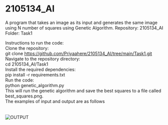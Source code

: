 # 2105134_AI
A program that takes an image as its input and generates the same image using N number of squares using Genetic Algorithm.
Repository: 2105134_AI
Folder: Task1

Instructions to run the code:<br />
Clone the repository:<br />
git clone https://github.com/Priyaahere/2105134_AI/tree/main/Task1.git<br />
Navigate to the repository directory:<br />
cd 2105134_AI/Task1<br />
Install the required dependencies:<br />
pip install -r requirements.txt<br />
Run the code:<br />
python genetic_algorithm.py<br />
This will run the genetic algorithm and save the best squares to a file called best_squares.png.<br />
The examples of input and output are as follows <br /><br /><br />
![OUTPUT](https://github.com/Priyaahere/2105134_AI/assets/93599631/4eb728aa-47dd-4f3a-a325-b9e3f957ebb6)

